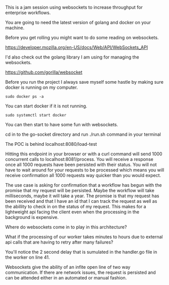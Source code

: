 This is a jam session using websockets to increase throughput for enterprise workflows.

You are going to need the latest version of golang and docker on your machine. 

Before you get rolling you might want to do some reading on websockets.

https://developer.mozilla.org/en-US/docs/Web/API/WebSockets_API

I'd also check out the golang library I am using for managing the websockets.

https://github.com/gorilla/websocket

Before you run the project I always save myself some hastle by making sure docker is running on my computer.

`sudo docker ps -a`

You can start docker if it is not running.

`sudo systemctl start docker`

You can then start to have some fun with websockets.

cd in to the go-socket directory and run ./run.sh command in your terminal

The POC is behind localhost:8080/load-test

Hitting this endpoint in your browser or with a curl command will send 1000 concurrent calls to localhost:8081/process. 
You will receive a response once all 1000 requests have been persisted with their status.
You will not have to wait around for your requests to be processed which means you will receive confirmation all 1000 requests way quicker than you would expect.

The use case is asking for confirmation that a workflow has begun with the promise that my request will be persisted. Maybe the workflow will take milliseconds, maybe it will take a year. The promise is that my request has been received and that I have an id that I can track the request as well
as the abillity to check in on the status of my request. This makes for a lightweight api facing the client even when the processing in the background is expensive.

Where do websockets come in to play in this architecture? 

What if the processing of our worker takes minutes to hours due to external api calls that are having to retry after many failures? 

You'll notice the 2 second delay that is sumulated in the handler.go file in the worker on line 41.

Websockets give the ability of an infite open line of two way communication. If there are network issues, the request is persisted and can be attended either in an automated or manual fashion.

